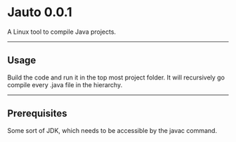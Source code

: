 # Jauto 0.0.1

A Linux tool to compile Java projects.

---

## Usage

Build the code and run it in the top most project folder. It will recursively go
compile every .java file in the hierarchy.

---

## Prerequisites

Some sort of JDK, which needs to be accessible by the javac command.
